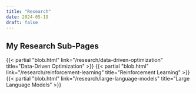 ```yaml
---
title: "Research"
date: 2024-05-19
draft: false
---
```


## My Research Sub-Pages

{{< partial "blob.html" link="/research/data-driven-optimization" title="Data-Driven Optimization" >}}
{{< partial "blob.html" link="/research/reinforcement-learning" title="Reinforcement Learning" >}}
{{< partial "blob.html" link="/research/large-language-models" title="Large Language Models" >}}
